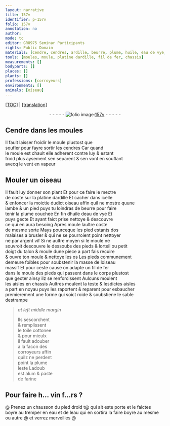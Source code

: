 ```yaml
---
layout: narrative
title: 157v
identifier: p-157v
folio: 157v
annotation: no
author:
mode: tc
editor: GR8975 Seminar Participants
rights: Public Domain
materials: [Cendre, cendres, ardille, beurre, plume, huile, eau de vye, argent vif, fil de fer, toile cottonee, alum, paste de farine, eau]
tools: [moules, moule, platine dardille, fil de fer, chassis]
measurements: []
bodyparts: []
places: []
plants: []
professions: [corroyeurs]
environments: []
animals: [oiseau]
---
```


 <p><a href="{{ site.baseurl }}/diplomatic/">[TOC]</a> | <a href="{{ site.baseurl }}/texts/p-157v_tl/" target="_blank">[translation]</a></p><div class="folio" align="center">- - - - - <a href="http://gallica.bnf.fr/ark:/12148/btv1b10500001g/f320.image" target="_blank"><img src="https://cu-mkp.github.io/2017-workshop-edition/assets/photo-icon.png" alt="folio image: " style="display:inline-block; margin-bottom:-3px;"/>157v</a> - - - - - </div>  
  

## <span class="m">Cendre</span> dans les <span class="tl">moules</span>

 
Il fault laisser froidir le <span class="tl">moule</span> plustost que<br/> soufler pour fayre sortir les <span class="m">cendres</span> Car quand<br/> le <span class="tl">moule</span> est chault elle adherent contre luy & esta<span class="exp">n</span>t<br/> froid plus aysem<span class="exp">ent</span> sen separent & sen vont en souflant<br/> avecq le vent en vapeur
 
 
  

## Mouler un <span class="al">oiseau</span>

 
Il fault luy donner son plant Et pour ce faire le mectre<br/> de coste sur la <span class="tl">platine d<span class="m">ardille</span></span> Et cacher dans icelle<br/> & enfoncer la moictie dudict <span class="al">oiseau</span> <span class="add">affin</span> quil ne mostre quune<br/> iambe & un pied puys tu loindras de <span class="m">beurre</span> pour faire<br/> tenir la <span class="m">plume</span> couchee En fin <span class="del">d<span class="m">huile</span></span> d<span class="m">eau de vye</span> Et<br/> puys gecte Et ayant faict prise nettoye & descouvre<br/> ce qui en aura besoing Apres moule laultre coste<br/> de mesme sorte Mays pourceque les pied estants dos<br/> malaises a brusler & qui ne se pourroient point nettoyer<br/> ne par <span class="m">argent vif</span> <span class="del">Si</span> ne aultre moyen si le <span class="tl">moule</span> ne<br/> souvroit descouvre le dessoubs des pieds & lorteil ou petit<br/> doigt du talon & moule dune piece a part fais recuire<br/> & ouvre ton <span class="tl">moule</span> & nettoye les os Les pieds co<span class="exp">mmun</span>ement<br/> demeure foibles pour soubstenir la masse de l<span class="al">oiseau</span><br/> massif Et pour ceste cause on adapte un <span class="tl"><span class="m">fil de fer</span></span><br/> dans le <span class="tl">moule</span> des pieds qui passent dans le corps plustost<br/> que gecter ainsy ilz se renforcissent Aulcuns moulent<br/> les aisles en <span class="tl">chassis</span> Aultres moulent la teste & lesdictes aisles<br/> a part en noyau puys les raportent & reparent pour esbaucher<br/> premierem<span class="x"><span class="exp">ent</span></span> une forme qui soict roide & soubstiene le sable<br/> destrampe
 
> *at left middle margin*
> 
> 
>  Ils sescorchent<br/> & remplissent<br/> le <span class="m">toile cottonee</span><br/> & pour mieulx<br/> il fault adouber<br/> a la facon des<br/> <span class="pro">corroyeurs</span> affin<br/> quilz ne perdent<br/> point la <span class="m">plume</span><br/> leste Ladoub<br/> est <span class="m">alum</span> & <span class="m">paste<br/> de farine</span>
 
 
  

## Po<span class="exp">ur</span> f<span class="exp">air</span>e h<span class="exp">…</span> vin f<span class="exp">…</span>rs <span class="x">?</span>

 @ 
Prenez un chausson du pied droid <span class="add">t</span>@ qui ait este porte et le faictes<br/> <span class="del">boyre au</span> tremper en <span class="m">eau</span> et de l<span class="m">eau</span> q<span class="exp">u</span>i en sortira la f<span class="exp">air</span>e boyre au mesme<br/> ou autre @ et v<span class="exp">er</span>rez merveilles @
 
 